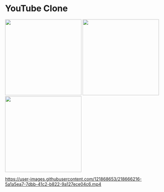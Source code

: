 # YouTube Clone

<img src="https://user-images.githubusercontent.com/121868653/218665458-100d9e5a-f0b6-4b35-b02f-bd7d3f3f8a9a.jpg" width="250px">
<img src="https://user-images.githubusercontent.com/121868653/218665901-528c8c62-e24e-4a90-a870-8095808ec723.jpg" width="250px">
<img src="https://user-images.githubusercontent.com/121868653/218665931-a486a07f-81da-4d4f-b6b0-d044f865b637.jpg" width="250px">



https://user-images.githubusercontent.com/121868653/218666216-5a1a5ea7-7dbb-41c2-b822-9a127ece04c6.mp4

